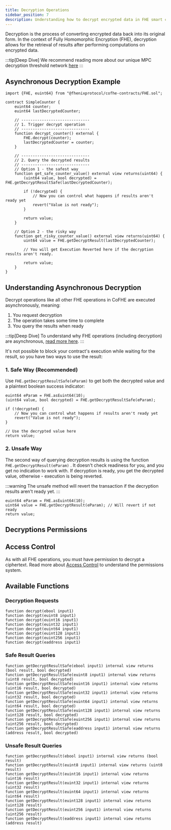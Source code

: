 ```yaml
---
title: Decryption Operations
sidebar_position: 7
description: Understanding how to decrypt encrypted data in FHE smart contracts
---
```


Decryption is the process of converting encrypted data back into its original form. In the context of Fully Homomorphic Encryption (FHE), decryption allows for the retrieval of results after performing computations on encrypted data.


:::tip[Deep Dive]
We recommend reading more about our unique MPC decryption threshold network [here](../architecture/internal-utilities/threshold-network.md)
:::

## Asynchronous Decryption Example

```sol
import {FHE, euint64} from "@fhenixprotocol/cofhe-contracts/FHE.sol";

contract SimpleCounter {
    euint64 counter;
    euint64 lastDecryptedCounter;
    
    // ------------------------------
    // 1. Trigger decrypt operation
    // ------------------------------
    function decrypt_counter() external {
        FHE.decrypt(counter);
        lastDecryptedCounter = counter;
    }

    // ------------------------------
    // 2. Query the decrypted results
    // ------------------------------ 
    // Option 1 - the safest way
    function get_safe_counter_value() external view returns(uint64) {
        (uint64 value, bool decrypted) = FHE.getDecryptResultSafe(lastDecryptedCounter);

        if (!decrypted) {
            // Now you can control what happens if results aren't ready yet
            revert("Value is not ready");
        }

        return value;
    }

    // Option 2 - the risky way
    function get_risky_counter_value() external view returns(uint64) {
        uint64 value = FHE.getDecryptResult(lastDecryptedCounter);
        
        // You will get Execution Reverted here if the decryption results aren't ready.

        return value;
    }
}
```

## Understanding Asynchronous Decryption

Decrypt operations like all other FHE operations in CoFHE are executed asynchronously, meaning:
1. You request decryption
2. The operation takes some time to complete
3. You query the results when ready

:::tip[Deep Dive]
To understand why FHE operations (including decryption) are asynchronous, [read more here](./data-evaluation.md).
:::

It's not possible to block your contract's execution while waiting for the result, so you have two ways to use the result:

### 1. Safe Way (Recommended)

Use `FHE.getDecryptResultSafe(eParam)` to get both the decrypted value and a plaintext boolean success indicator:

```sol
euint64 eParam = FHE.asEuint64(10);
(uint64 value, bool decrypted) = FHE.getDecryptResultSafe(eParam);

if (!decrypted) {
    // Now you can control what happens if results aren't ready yet
    revert("Value is not ready");
}

// Use the decrypted value here
return value;
```

### 2. Unsafe Way

The second way of querying decryption results is using the function `FHE.getDecryptResult(eParam)` .
It doesn't check readiness for you, and you get no indication to work with. If decryption is ready, you get the decrypted value, otherwise - execution is being reverted. 

:::warning
The unsafe method will revert the transaction if the decryption results aren't ready yet.
:::


```sol
euint64 eParam = FHE.asEuint64(10);
uint64 value = FHE.getDecryptResult(eParam); // Will revert if not ready
return value;
```

## Decryptions Permissions

## Access Control

As with all FHE operations, you must have permission to decrypt a ciphertext. Read more about [Access Control](./acl-mechanism.md) to understand the permissions system.

## Available Functions

### Decryption Requests
```solidity
function decrypt(ebool input1)
function decrypt(euint8 input1)
function decrypt(euint16 input1)
function decrypt(euint32 input1)
function decrypt(euint64 input1)
function decrypt(euint128 input1)
function decrypt(euint256 input1)
function decrypt(eaddress input1)
```

### Safe Result Queries
```solidity
function getDecryptResultSafe(ebool input1) internal view returns (bool result, bool decrypted)
function getDecryptResultSafe(euint8 input1) internal view returns (uint8 result, bool decrypted)
function getDecryptResultSafe(euint16 input1) internal view returns (uint16 result, bool decrypted)
function getDecryptResultSafe(euint32 input1) internal view returns (uint32 result, bool decrypted)
function getDecryptResultSafe(euint64 input1) internal view returns (uint64 result, bool decrypted)
function getDecryptResultSafe(euint128 input1) internal view returns (uint128 result, bool decrypted)
function getDecryptResultSafe(euint256 input1) internal view returns (uint256 result, bool decrypted)
function getDecryptResultSafe(eaddress input1) internal view returns (address result, bool decrypted)
```

### Unsafe Result Queries
```solidity
function getDecryptResult(ebool input1) internal view returns (bool result)
function getDecryptResult(euint8 input1) internal view returns (uint8 result)
function getDecryptResult(euint16 input1) internal view returns (uint16 result)
function getDecryptResult(euint32 input1) internal view returns (uint32 result)
function getDecryptResult(euint64 input1) internal view returns (uint64 result)
function getDecryptResult(euint128 input1) internal view returns (uint128 result)
function getDecryptResult(euint256 input1) internal view returns (uint256 result)
function getDecryptResult(eaddress input1) internal view returns (address result)
```
